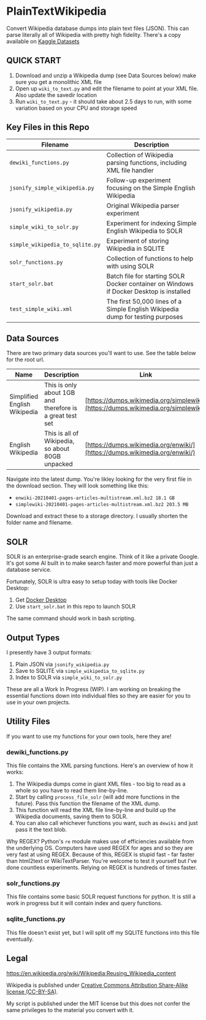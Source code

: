# PlainTextWikipedia

Convert Wikipedia database dumps into plain text files (JSON). This can parse literally all of Wikipedia with pretty high fidelity. There's a copy available on [Kaggle Datasets](https://www.kaggle.com/ltcmdrdata/plain-text-wikipedia-202011)

## QUICK START

1. Download and unzip a Wikipedia dump (see Data Sources below) make sure you get a monolithic XML file
2. Open up `wiki_to_text.py` and edit the filename to point at your XML file. Also update the savedir location
3. Run `wiki_to_text.py` - it should take about 2.5 days to run, with some variation based on your CPU and storage speed


## Key Files in this Repo

| Filename | Description |
|---|---|
| `dewiki_functions.py` | Collection of Wikipedia parsing functions, including XML file handler |
| `jsonify_simple_wikipedia.py` | Follow-up experiment focusing on the Simple English Wikipedia |
| `jsonify_wikipedia.py` | Original Wikipedia parser experiment |
| `simple_wiki_to_solr.py` | Experiment for indexing Simple English Wikipedia to SOLR |
| `simple_wikipedia_to_sqlite.py` | Experiment of storing Wikipedia in SQLITE |
| `solr_functions.py` | Collection of functions to help with using SOLR |
| `start_solr.bat` | Batch file for starting SOLR Docker container on Windows if Docker Desktop is installed |
| `test_simple_wiki.xml` | The first 50,000 lines of a Simple English Wikipedia dump for testing purposes |


## Data Sources

There are two primary data sources you'll want to use. See the table below for the root url. 

| Name | Description | Link |
|---|---|---|
| Simplified English Wikipedia | This is only about 1GB and therefore is a great test set | [https://dumps.wikimedia.org/simplewiki/](https://dumps.wikimedia.org/simplewiki/) |
| English Wikipedia | This is all of Wikipedia, so about 80GB unpacked | [https://dumps.wikimedia.org/enwiki/](https://dumps.wikimedia.org/enwiki/)

Navigate into the latest dump. You're likley looking for the very first file in the download section. They will look something like this:

- `enwiki-20210401-pages-articles-multistream.xml.bz2 18.1 GB`
- `simplewiki-20210401-pages-articles-multistream.xml.bz2 203.5 MB`

Download and extract these to a storage directory. I usually shorten the folder name and filename. 

## SOLR

SOLR is an enterprise-grade search engine. Think of it like a private Google. It's got some AI built in to make search faster and more powerful than just a database service. 

Fortunately, SOLR is ultra easy to setup today with tools like Docker Desktop:

1. Get [Docker Desktop](https://www.docker.com/products/docker-desktop)
2. Use `start_solr.bat` in this repo to launch SOLR

The same command should work in bash scripting.

## Output Types

I presently have 3 output formats:

1. Plain JSON via `jsonify_wikipedia.py`
2. Save to SQLITE via `simple_wikipedia_to_sqlite.py`
3. Index to SOLR via `simple_wiki_to_solr.py`

These are all a Work In Progress (WIP). I am working on breaking the essential functions down into individual files so they are easier for you to use in your own projects. 

## Utility Files

If you want to use my functions for your own tools, here they are!

### dewiki_functions.py

This file contains the XML parsing functions. Here's an overview of how it works:

1. The Wikipedia dumps come in giant XML files - too big to read as a whole so you have to read them line-by-line.
2. Start by calling `process_file_solr` (will add more functions in the future). Pass this function the filename of the XML dump.
3. This function will read the XML file line-by-line and build up the Wikipedia documents, saving them to SOLR. 
4. You can also call whichever functions you want, such as `dewiki` and just pass it the text blob. 

Why REGEX? Python's `re` module makes use of efficiencies available from the underlying OS. Computers have used REGEX for ages and so they are very fast at using REGEX. Because of this, REGEX is stupid fast - far faster than html2text or WikiTextParser. You're welcome to test it yourself but I've done countless experiments. Relying on REGEX is hundreds of times faster. 

### solr_functions.py

This file contains some basic SOLR request functions for python. It is still a work in progress but it will contain index and query functions. 

### sqlite_functions.py

This file doesn't exist yet, but I will split off my SQLITE functions into this file eventually.

## Legal

https://en.wikipedia.org/wiki/Wikipedia:Reusing_Wikipedia_content

Wikipedia is published under [Creative Commons Attribution Share-Alike license (CC-BY-SA)](https://en.wikipedia.org/wiki/Wikipedia:Text_of_Creative_Commons_Attribution-ShareAlike_3.0_Unported_License). 

My script is published under the MIT license but this does not confer the same privileges to the material you convert with it. 

